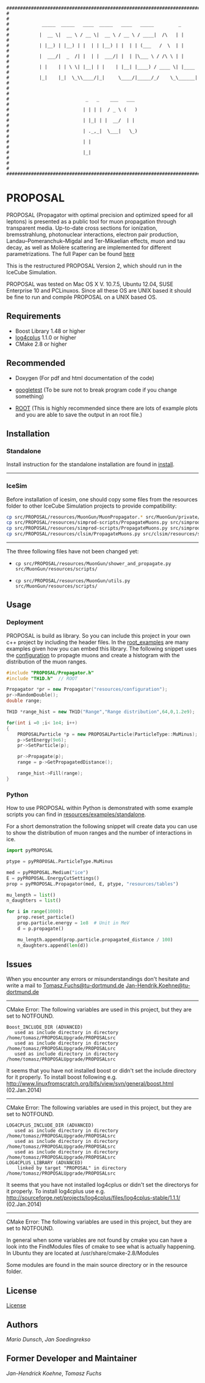 ```
###############################################################################
#                                                                             #
#            _____  _____   ____  _____   ____   _____         _              #
#           |  __ \|  __ \ / __ \|  __ \ / __ \ / ____|  /\   | |             #
#           | |__) | |__) | |  | | |__) | |  | | (___   /  \  | |             #
#           |  ___/|  _  /| |  | |  ___/| |  | |\___ \ / /\ \ | |             #
#           | |    | | \ \| |__| | |    | |__| |____) / ____ \| |____         #
#           |_|    |_|  \_\\____/|_|     \____/|_____/_/    \_\______|        #
#                                                                             #
#                            _   _    ___   ___                               #
#                           | | | |  / _ \ (   )                              #
#                           | |_| | |  __/  | |                               #
#                           | ._,_|  \___|   \_)                              #
#                           | |                                               #
#                           |_|                                               #
#                                                                             #
###############################################################################
```


# PROPOSAL #

PROPOSAL (Propagator with optimal precision and optimized speed for all
leptons) is presented as a public tool for muon propagation through transparent
media. Up-to-date cross sections for ionization, bremsstrahlung, photonuclear
interactions, electron pair production, Landau–Pomeranchuk–Migdal and
Ter-Mikaelian effects, muon and tau decay, as well as Molière scattering are
implemented for different parametrizations.
The full Paper can be found
[here](http://www.sciencedirect.com/science/article/pii/S0010465513001355)

This is the restructured PROPOSAL Version 2, which should run in the IceCube Simulation.

PROPOSAL was tested on Mac OS X V. 10.7.5, Ubuntu 12.04, SUSE Enterprise 10 and PCLinuxos. Since
all these OS are UNIX based it should be fine to run and compile PROPOSAL on a UNIX based OS.

## Requirements ##

- Boost Library 1.48 or higher
- [log4cplus](https://github.com/log4cplus/log4cplus) 1.1.0 or higher
- CMake 2.8 or higher

## Recommended ##

- Doxygen (For pdf and html documentation of the code)
- [googletest](https://github.com/google/googletest)
  (To be sure not to break program code if you change something)

- [ROOT](https://root.cern.ch/)
  (This is highly recommended since there are lots of example plots and you are able to save the output in an root file.)

## Installation ##

### Standalone ###

Install instruction for the standalone installation
are found in [install](INSTALL.md).

---

### IceSim ###

Before installation of icesim, one should copy some files from the
resources folder to other IceCube Simulation projects to provide compatibility:

```sh
cp src/PROPOSAL/resources/MuonGun/MuonPropagator.* src/MuonGun/private/MuonGun/
cp src/PROPOSAL/resources/simprod-scripts/PropagateMuons.py src/simprod-scripts/python/segments/
cp src/PROPOSAL/resources/simprod-scripts/PropagateMuons.py src/simprod-scripts/python/segments/
cp src/PROPOSAL/resources/clsim/PropagateMuons.py src/clsim/resources/scripts/photonPaths/
```
---

The three following files have not been changed yet:


* `cp src/PROPOSAL/resources/MuonGun/shower_and_propagate.py src/MuonGun/resources/scripts/`

* `cp src/PROPOSAL/resources/MuonGun/utils.py src/MuonGun/resources/scripts/`


## Usage ##

### Deployment ###

PROPOSAL is build as library. So you can include this project in your own
c++ project by including the header files. In the
[root_examples](root_examples/) are many examples given how you can
embed this library. The following snippet uses the
[configuration](resources/configuration) to propagte muons and
create a histogram with the distribution of the muon ranges.

```c++
#include "PROPOSAL/Propagator.h"
#include "TH1D.h"  // ROOT

Propagator *pr = new Propagator("resources/configuration");
pr->RandomDouble();
double range;

TH1D *range_hist = new TH1D("Range","Range distribution",64,0,1.2e9);

for(int i =0 ;i< 1e4; i++)
{
	PROPOSALParticle *p = new PROPOSALParticle(ParticleType::MuMinus);
	p->SetEnergy(9e6);
	pr->SetParticle(p);

	pr->Propagate(p);
	range = p->GetPropagatedDistance();

	range_hist->Fill(range);
}
```


<!-- ### Console ### -->
<!--  -->
<!-- You can execute the PROPOSAL main from from the build directory. (e.g. -->
<!-- `./bin/PROPOSALtest`) The main part of the configuration of the propagator -->
<!-- routine are the configuration files which you can find in resources. The file -->
<!-- is fully documented and should guide you through your configuration.  Even if -->
<!-- you haven't installed root you should find some interesting code in the -->
<!-- `root_examples`.  All particle coordinates take the detector as the origin of the -->
<!-- coordinate system. -->

### Python ###

How to use PROPOSAL within Python is demonstrated with some example
scripts you can find in
[resources/examples/standalone](resources/examples/standalone).

For a short demonstration the following snippet will create data you can use to
show the distribution of muon ranges and the number of interactions in ice.

```python
import pyPROPOSAL

ptype = pyPROPOSAL.ParticleType.MuMinus

med = pyPROPOSAL.Medium("ice")
E = pyPROPOSAL.EnergyCutSettings()
prop = pyPROPOSAL.Propagator(med, E, ptype, "resources/tables")

mu_length = list()
n_daughters = list()

for i in range(1000):
    prop.reset_particle()
    prop.particle.energy = 1e8  # Unit in MeV
    d = p.propagate()

    mu_length.append(prop.particle.propagated_distance / 100)
    n_daughters.append(len(d))
```


## Issues ##

When you encounter any errors or misunderstandings don't hesitate and write a mail to
Tomasz.Fuchs@tu-dortmund.de
Jan-Hendrik.Koehne@tu-dortmund.de

---
CMake Error: The following variables are used in this project, but they are set to NOTFOUND.

```
Boost_INCLUDE_DIR (ADVANCED)
   used as include directory in directory /home/tomasz/PROPOSALUpgrade/PROPOSALsrc
   used as include directory in directory /home/tomasz/PROPOSALUpgrade/PROPOSALsrc
   used as include directory in directory /home/tomasz/PROPOSALUpgrade/PROPOSALsrc
```

It seems that you have not installed boost or didn't set the include directory for it properly.
To install boost following
e.g. http://www.linuxfromscratch.org/blfs/view/svn/general/boost.html	(02.Jan.2014)

---
CMake Error: The following variables are used in this project, but they are set to NOTFOUND.

```
LOG4CPLUS_INCLUDE_DIR (ADVANCED)
   used as include directory in directory /home/tomasz/PROPOSALUpgrade/PROPOSALsrc
   used as include directory in directory /home/tomasz/PROPOSALUpgrade/PROPOSALsrc
   used as include directory in directory /home/tomasz/PROPOSALUpgrade/PROPOSALsrc
LOG4CPLUS_LIBRARY (ADVANCED)
	linked by target "PROPOSAL" in directory /home/tomasz/PROPOSALUpgrade/PROPOSALsrc
```

It seems that you have not installed log4cplus or didn't set the directorys for it properly.
To install log4cplus use
e.g. http://sourceforge.net/projects/log4cplus/files/log4cplus-stable/1.1.1/	(02.Jan.2014)

---
CMake Error: The following variables are used in this project, but they are set to NOTFOUND.

In general when some variables are not found by cmake you can have a look into the FindModules
files of cmake to see what is actually happening.
In Ubuntu they are located at /usr/share/cmake-2.8/Modules

Some modules are found in the main source directory or in the resource folder.

## License ##

[License](LICENSE.md)

## Authors ##

*Mario Dunsch*, *Jan Soedingrekso*

## Former Developer and Maintainer ##

*Jan-Hendrick Koehne*, *Tomasz Fuchs*
